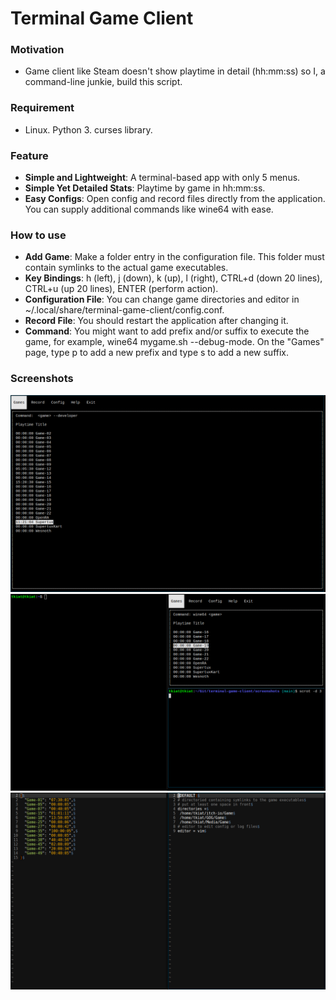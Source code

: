 # Terminal Game Client

### Motivation
- Game client like Steam doesn't show playtime in detail (hh:mm:ss) so I, a command-line junkie, build this script.

### Requirement
- Linux. Python 3. curses library.

### Feature
- **Simple and Lightweight**: A terminal-based app with only 5 menus.
- **Simple Yet Detailed Stats**: Playtime by game in hh:mm:ss.
- **Easy Configs**: Open config and record files directly from the application. You can supply additional commands like wine64 with ease.

### How to use
- **Add Game**: Make a folder entry in the configuration file. This folder must contain symlinks to the actual game executables.
- **Key Bindings**: h (left), j (down), k (up), l (right), CTRL+d (down 20 lines), CTRL+u (up 20 lines), ENTER (perform action).
- **Configuration File**: You can change game directories and editor in ~/.local/share/terminal-game-client/config.conf.
- **Record File**: You should restart the application after changing it.
- **Command**: You might want to add prefix and/or suffix to execute the game, for example, wine64 mygame.sh --debug-mode. On the "Games" page, type p to add a new prefix and type s to add a new suffix.

### Screenshots

![img](/screenshots/1.png)
![img](/screenshots/2.png)
![img](/screenshots/3.png)
